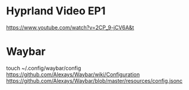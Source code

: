 # Hyprland Video EP1
https://www.youtube.com/watch?v=2CP_9-jCV6A&t




# Waybar
touch ~/.config/waybar/config
https://github.com/Alexays/Waybar/wiki/Configuration
https://github.com/Alexays/Waybar/blob/master/resources/config.jsonc
